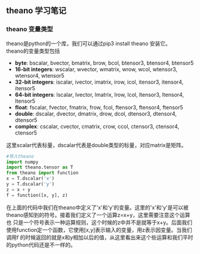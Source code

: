 ## theano 学习笔记

### theano 变量类型
theano是python的一个库，我们可以通过pip3 install theano 安装它。    
theano的变量类型包括
* **byte**: bscalar, bvector, bmatrix, brow, bcol, btensor3, btensor4, btensor5
* **16-bit integers**: wscalar, wvector, wmatrix, wrow, wcol, wtensor3, wtensor4, wtensor5
* **32-bit integers**: iscalar, ivector, imatrix, irow, icol, itensor3, itensor4, itensor5
* **64-bit integers**: lscalar, lvector, lmatrix, lrow, lcol, ltensor3, ltensor4, ltensor5
* **float**: fscalar, fvector, fmatrix, frow, fcol, ftensor3, ftensor4, ftensor5
* **double**: dscalar, dvector, dmatrix, drow, dcol, dtensor3, dtensor4, dtensor5
* **complex**: cscalar, cvector, cmatrix, crow, ccol, ctensor3, ctensor4, ctensor5

这里scalar代表标量，dscalar代表是double类型的标量，对应matrix是矩阵。
~~~python
#导入theano
import numpy
import theano.tensor as T
from theano import function
x = T.dscalar('x')
y = T.dscalar('y')
z = x + y
f = function([x, y], z)
~~~
在上面的代码中我们在theano中定义了'x'和'y'的变量。这里的'x'和'y'是可以被theano感知到的符号。接着我们定义了一个运算z=x+y，这里需要注意这个运算也
只是一个符号表示一种运算规则，这个时候的z中并不是就等于x+y。后面我们使用function定一个函数，它使用[x,y]表示输入的变量，用z表示因变量。当我们调用f
的时候返回的就是x和y相加以后的值，从这里看出来这个些运算和我们平时的python代码还是不一样的。
